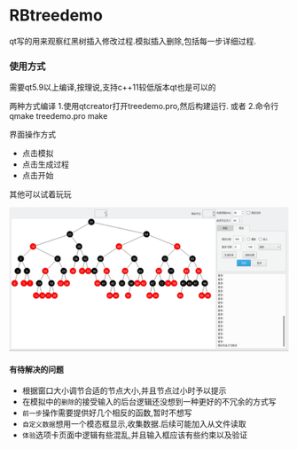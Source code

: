 # RBtreedemo
qt写的用来观察红黑树插入修改过程.模拟插入删除,包括每一步详细过程.

### 使用方式

需要qt5.9以上编译,按理说,支持c++11较低版本qt也是可以的

两种方式编译
1.使用qtcreator打开treedemo.pro,然后构建运行.
或者
2.命令行
qmake treedemo.pro
make
    
界面操作方式

* 点击模拟
* 点击生成过程
* 点击开始

其他可以试着玩玩

![](./glance.png)

#### 有待解决的问题

- 根据窗口大小调节合适的节点大小,并且节点过小时予以提示
- 在模拟中的`删除`的接受输入的后台逻辑还没想到一种更好的不冗余的方式写
- `前一步`操作需要提供好几个相反的函数,暂时不想写
- `自定义数据`想用一个模态框显示,收集数据.后续可能加入从文件读取
- `体验`选项卡页面中逻辑有些混乱,并且输入框应该有些约束以及验证
